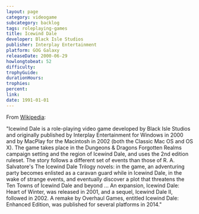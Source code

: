 ```yaml
---
layout: page
category: videogame
subcategory: backlog
tags: roleplaying-games
title: Icewind Dale
developer: Black Isle Studios
publisher: Interplay Entertainment
platform: GOG Galaxy
releaseDate: 2000-06-29
howlongtobeat: 52
difficulty:
trophyGuide:
durationHours:
trophies:
percent:
link:
date: 1991-01-01
---
```


From [Wikipedia](https://en.wikipedia.org/wiki/Icewind_Dale):

"Icewind Dale is a role-playing video game developed by Black Isle Studios and originally published by Interplay Entertainment for Windows in 2000 and by MacPlay for the Macintosh in 2002 (both the Classic Mac OS and OS X). The game takes place in the Dungeons & Dragons Forgotten Realms campaign setting and the region of Icewind Dale, and uses the 2nd edition ruleset. The story follows a different set of events than those of R. A. Salvatore's The Icewind Dale Trilogy novels: in the game, an adventuring party becomes enlisted as a caravan guard while in Icewind Dale, in the wake of strange events, and eventually discover a plot that threatens the Ten Towns of Icewind Dale and beyond ... An expansion, Icewind Dale: Heart of Winter, was released in 2001, and a sequel, Icewind Dale II, followed in 2002. A remake by Overhaul Games, entitled Icewind Dale: Enhanced Edition, was published for several platforms in 2014."
